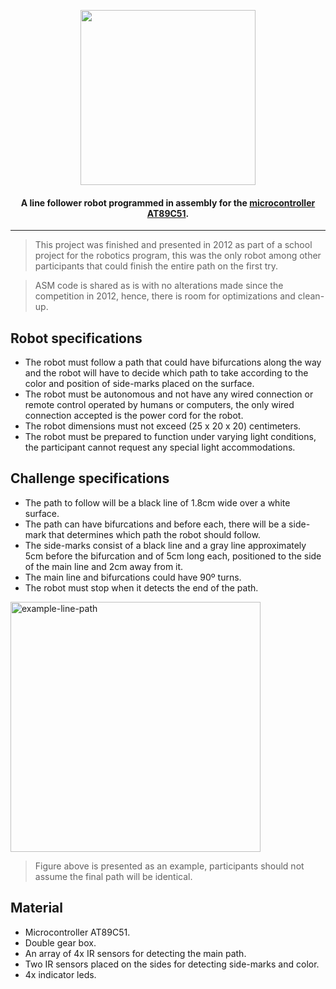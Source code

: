 <p align="center">
  <img src="https://user-images.githubusercontent.com/11150471/173190042-5062206c-4337-4f95-a36e-23c459789584.gif" width="280">
</p>

<h4 align="center">A line follower robot programmed in assembly for the <a href="https://www.keil.com/dd/chip/2976.htm" target="_blank">microcontroller AT89C51</a>.</h4>

---

> This project was finished and presented in 2012 as part of a school project for the robotics program, this was the only robot among other participants that could finish the entire path on the first try.

> ASM code is shared as is with no alterations made since the competition in 2012, hence, there is room for optimizations and clean-up.

## Robot specifications
- The robot must follow a path that could have bifurcations along the way and the robot will have to decide which path to take according to the color and position of side-marks placed on the surface.
- The robot must be autonomous and not have any wired connection or remote control operated by humans or computers, the only wired connection accepted is the power cord for the robot.
- The robot dimensions must not exceed (25 x 20 x 20) centimeters.
- The robot must be prepared to function under varying light conditions, the participant cannot request any special light accommodations.

## Challenge specifications
- The path to follow will be a black line of 1.8cm wide over a white surface.
- The path can have bifurcations and before each, there will be a side-mark that determines which path the robot should follow.
- The side-marks consist of a black line and a gray line approximately 5cm before the bifurcation and of 5cm long each, positioned to the side of the main line and 2cm away from it.
- The main line and bifurcations could have 90º turns.
- The robot must stop when it detects the end of the path.

<img width="400" alt="example-line-path" src="https://user-images.githubusercontent.com/11150471/173192061-da09541b-668e-4de4-9375-a3e3f86a3074.png">

> Figure above is presented as an example, participants should not assume the final path will be identical.

## Material
- Microcontroller AT89C51.
- Double gear box.
- An array of 4x IR sensors for detecting the main path.
- Two IR sensors placed on the sides for detecting side-marks and color.
- 4x indicator leds.
